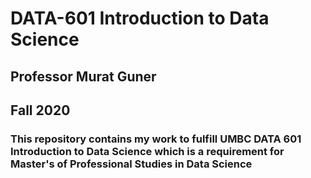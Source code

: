 # DATA-601 Introduction to Data Science

## Professor Murat Guner
## Fall 2020

### This repository contains my work to fulfill UMBC DATA 601 Introduction to Data Science which is a requirement for Master's of Professional Studies in Data Science
